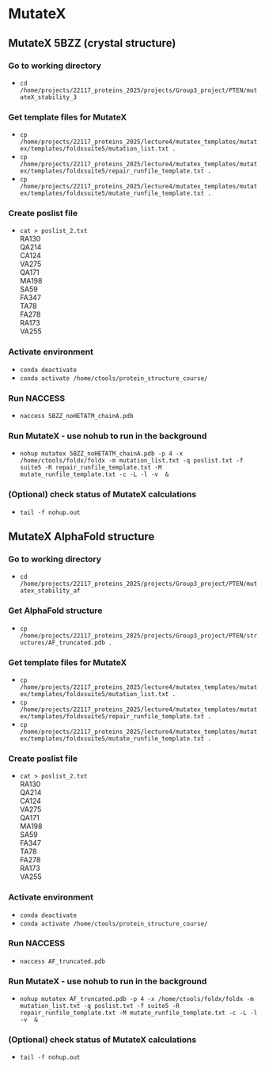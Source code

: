 # MutateX

## MutateX 5BZZ (crystal structure)

### Go to working directory
- `cd /home/projects/22117_proteins_2025/projects/Group3_project/PTEN/mutateX_stability_3`

### Get template files for MutateX
- `cp /home/projects/22117_proteins_2025/lecture4/mutatex_templates/mutatex/templates/foldxsuite5/mutation_list.txt .`
- `cp /home/projects/22117_proteins_2025/lecture4/mutatex_templates/mutatex/templates/foldxsuite5/repair_runfile_template.txt .`
- `cp /home/projects/22117_proteins_2025/lecture4/mutatex_templates/mutatex/templates/foldxsuite5/mutate_runfile_template.txt .`

### Create poslist file
- `cat > poslist_2.txt`\
  RA130\
  QA214\
  CA124\
  VA275\
  QA171\
  MA198\
  SA59\
  FA347\
  TA78\
  FA278\
  RA173\
  VA255


### Activate environment
- `conda deactivate`
- `conda activate /home/ctools/protein_structure_course/`

### Run NACCESS
- `naccess 5BZZ_noHETATM_chainA.pdb`

### Run MutateX - use nohub to run in the background
- `nohup mutatex 5BZZ_noHETATM_chainA.pdb -p 4 -x /home/ctools/foldx/foldx -m mutation_list.txt -q poslist.txt -f suite5 -R repair_runfile_template.txt -M mutate_runfile_template.txt -c -L -l -v  &`

### (Optional) check status of MutateX calculations
- `tail -f nohup.out`


## MutateX AlphaFold structure

### Go to working directory
- `cd /home/projects/22117_proteins_2025/projects/Group3_project/PTEN/mutatex_stability_af`

### Get AlphaFold structure
- `cp /home/projects/22117_proteins_2025/projects/Group3_project/PTEN/structures/AF_truncated.pdb .`

### Get template files for MutateX
- `cp /home/projects/22117_proteins_2025/lecture4/mutatex_templates/mutatex/templates/foldxsuite5/mutation_list.txt .`
- `cp /home/projects/22117_proteins_2025/lecture4/mutatex_templates/mutatex/templates/foldxsuite5/repair_runfile_template.txt .`
- `cp /home/projects/22117_proteins_2025/lecture4/mutatex_templates/mutatex/templates/foldxsuite5/mutate_runfile_template.txt .`

### Create poslist file
- `cat > poslist_2.txt`\
  RA130\
  QA214\
  CA124\
  VA275\
  QA171\
  MA198\
  SA59\
  FA347\
  TA78\
  FA278\
  RA173\
  VA255

### Activate environment
- `conda deactivate`
- `conda activate /home/ctools/protein_structure_course/`

### Run NACCESS
- `naccess AF_truncated.pdb`

### Run MutateX - use nohub to run in the background
- `nohup mutatex AF_truncated.pdb -p 4 -x /home/ctools/foldx/foldx -m mutation_list.txt -q poslist.txt -f suite5 -R repair_runfile_template.txt -M mutate_runfile_template.txt -c -L -l -v  &`

### (Optional) check status of MutateX calculations
- `tail -f nohup.out`

